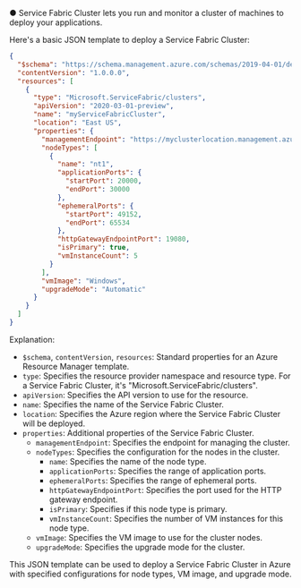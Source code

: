 

●	Service Fabric Cluster lets you run and monitor a cluster of machines to deploy your applications.

Here's a basic JSON template to deploy a Service Fabric Cluster:

```json
{
  "$schema": "https://schema.management.azure.com/schemas/2019-04-01/deploymentTemplate.json#",
  "contentVersion": "1.0.0.0",
  "resources": [
    {
      "type": "Microsoft.ServiceFabric/clusters",
      "apiVersion": "2020-03-01-preview",
      "name": "myServiceFabricCluster",
      "location": "East US",
      "properties": {
        "managementEndpoint": "https://myclusterlocation.management.azure.com:19080",
        "nodeTypes": [
          {
            "name": "nt1",
            "applicationPorts": {
              "startPort": 20000,
              "endPort": 30000
            },
            "ephemeralPorts": {
              "startPort": 49152,
              "endPort": 65534
            },
            "httpGatewayEndpointPort": 19080,
            "isPrimary": true,
            "vmInstanceCount": 5
          }
        ],
        "vmImage": "Windows",
        "upgradeMode": "Automatic"
      }
    }
  ]
}
```

Explanation:
- `$schema`, `contentVersion`, `resources`: Standard properties for an Azure Resource Manager template.
- `type`: Specifies the resource provider namespace and resource type. For a Service Fabric Cluster, it's "Microsoft.ServiceFabric/clusters".
- `apiVersion`: Specifies the API version to use for the resource.
- `name`: Specifies the name of the Service Fabric Cluster.
- `location`: Specifies the Azure region where the Service Fabric Cluster will be deployed.
- `properties`: Additional properties of the Service Fabric Cluster.
  - `managementEndpoint`: Specifies the endpoint for managing the cluster.
  - `nodeTypes`: Specifies the configuration for the nodes in the cluster.
    - `name`: Specifies the name of the node type.
    - `applicationPorts`: Specifies the range of application ports.
    - `ephemeralPorts`: Specifies the range of ephemeral ports.
    - `httpGatewayEndpointPort`: Specifies the port used for the HTTP gateway endpoint.
    - `isPrimary`: Specifies if this node type is primary.
    - `vmInstanceCount`: Specifies the number of VM instances for this node type.
  - `vmImage`: Specifies the VM image to use for the cluster nodes.
  - `upgradeMode`: Specifies the upgrade mode for the cluster.

This JSON template can be used to deploy a Service Fabric Cluster in Azure with specified configurations for node types, VM image, and upgrade mode.
